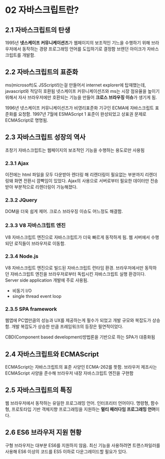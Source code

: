 # 02 자바스크립트란?

## 2.1 자바스크립트의 탄생

1995년 **넷스케이프 커뮤니케이션즈**가 웹페이지의 보조적인 기느을 수행하기 위해 브라우저에서 동작하는 경량 프로그래밍 언어를 도입하기로 결정함
브렌던 아이크가 자바스크립트를 개발함.

## 2.2 자바스크립트의 표준화

ms(microsoft)도 JSScript라는걸 만들어서 internet explorer에 탑재했는데, javascript와 적당히 호환됨
넷스케이프 커뮤니케이션즈와 ms는 시장 점유율을 높이기 위해서 자사 브라우저에만 호환되는 기능을 만들어 **크로스 브라우징 이슈**가 생기게 됨.

1996년 넷스케이프 커뮤니케이션즈가 비영리표준화 기구인 ECMA에 자바스크립트 표준화를 요청함.
1997년 7월에 ESMAScript 1 표준이 완성되었고 상표권 문제로 ECMAScript로 명명됨.

## 2.3 자바스크립트 성장의 역사

초창기 자바스크립트는 웹페이지의 보조적인 기능을 수행하는 용도로만 사용됨

### 2.3.1 Ajax

이전에는 html 파일을 모두 다운받아 렌더링 해 리렌더링이 필요없는 부분까지 리렌더링돼 화면 전환시 깜빡임이 있었다.
Ajax의 사용으로 서버로부터 필요한 데이터만 전송받아 부분적으로 리렌더링이 가능해졌다.

### 2.3.2 JQuery

DOM을 더욱 쉽게 제어. 크로스 브라우징 이슈도 어느정도 해결함.

### 2.3.3 V8 자바스크립트 엔진

V8 자바스크립트 엔진으로 자바스크립트가 더욱 빠르게 동작하게 됨.
웹 서버에서 수행되던 로직들이 브라우저로 이동함.

### 2.3.4 Node.js

V8 자바스크립트 엔진으로 빌드된 자바스크립트 런타임 환경.
브라우저에서만 동작하던 자바스크립트 엔진을 브라우저로부터 독립시킨 자바스크립트 실행 환겅이다.
Server side application 개발에 주로 사용됨.

- 비동기 I/O
- single thread event loop

### 2.3.5 SPA framework

웹앱에 PC앱만큼의 성능과 UX를 제공하는게 필수가 되었고 개발 규모와 복잡도가 상승함.
개발 복잡도가 상승한 만큼 프레임워크의 등장은 필연적이었다.

CBD(Component based development)방법론을 기반으로 하는 SPA가 대중화됨

## 2.4 자바스크립트와 ECMAScript

ECMAScript는 자바스크립트의 표준 사양인 ECMA-262를 뜻함.
브라우저 제조사는 ECMAScript 사양을 준수해 브라우저 내장 자바스크립트 엔진을 구현함

## 2.5 자바스크립트의 특징

웹 브라우저에서 동작하는 유일한 프로그래밍 언어.
인터프리터 언어이다.
명령형, 함수형, 프로토타입 기반 객체지향 프로그래밍을 지원하는 **멀티 패러다임 프로그래밍 언어**이다.

## 2.6 ES6 브라우저 지원 현황

구형 브라우저는 대부분 ES6를 지원하지 않음.
최신 기능을 사용하려면 트랜스파일러를 사용해 ES6 이상의 코드를 ES5 이하로 다운그레이드할 필요가 있다.
